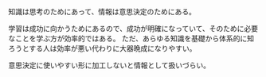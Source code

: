知識は思考のためにあって、情報は意思決定のためにある。

学習は成功に向かうためにあるので、成功が明確になっていて、そのために必要なことを学ぶ方が効率的ではある。
ただ、あらゆる知識を基礎から体系的に知ろうとする人は効率が悪い代わりに大器晩成になりやすい。

意思決定に使いやすい形に加工しないと情報として扱いづらい。
